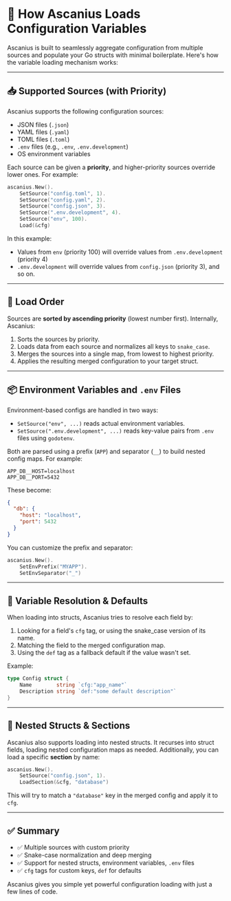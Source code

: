 # 🔄 How Ascanius Loads Configuration Variables

Ascanius is built to seamlessly aggregate configuration from multiple sources and populate your Go structs with minimal boilerplate. Here's how the variable loading mechanism works:

---

## 📥 Supported Sources (with Priority)

Ascanius supports the following configuration sources:

- JSON files (`.json`)
- YAML files (`.yaml`)
- TOML files (`.toml`)
- `.env` files (e.g., `.env`, `.env.development`)
- OS environment variables

Each source can be given a **priority**, and higher-priority sources override lower ones. For example:

```go
ascanius.New().
    SetSource("config.toml", 1).
    SetSource("config.yaml", 2).
    SetSource("config.json", 3).
    SetSource(".env.development", 4).
    SetSource("env", 100).
    Load(&cfg)
```

In this example:
- Values from `env` (priority 100) will override values from `.env.development` (priority 4)
- `.env.development` will override values from `config.json` (priority 3), and so on.

---

## 🔄 Load Order

Sources are **sorted by ascending priority** (lowest number first). Internally, Ascanius:

1. Sorts the sources by priority.
2. Loads data from each source and normalizes all keys to `snake_case`.
3. Merges the sources into a single map, from lowest to highest priority.
4. Applies the resulting merged configuration to your target struct.

---

## 📦 Environment Variables and `.env` Files

Environment-based configs are handled in two ways:

- `SetSource("env", ...)` reads actual environment variables.
- `SetSource(".env.development", ...)` reads key-value pairs from `.env` files using `godotenv`.

Both are parsed using a prefix (`APP`) and separator (`__`) to build nested config maps. For example:

```env
APP_DB__HOST=localhost
APP_DB__PORT=5432
```

These become:

```json
{
  "db": {
    "host": "localhost",
    "port": 5432
  }
}
```

You can customize the prefix and separator:

```go
ascanius.New().
    SetEnvPrefix("MYAPP").
    SetEnvSeparator("_")
```

---

## 🧠 Variable Resolution & Defaults

When loading into structs, Ascanius tries to resolve each field by:

1. Looking for a field's `cfg` tag, or using the snake_case version of its name.
2. Matching the field to the merged configuration map.
3. Using the `def` tag as a fallback default if the value wasn't set.

Example:

```go
type Config struct {
    Name        string `cfg:"app_name"`
    Description string `def:"some default description"`
}
```

---

## 🧩 Nested Structs & Sections

Ascanius also supports loading into nested structs. It recurses into struct fields, loading nested configuration maps as needed. Additionally, you can load a specific **section** by name:

```go
ascanius.New().
    SetSource("config.json", 1).
    LoadSection(&cfg, "database")
```

This will try to match a `"database"` key in the merged config and apply it to `cfg`.

---

## ✅ Summary

- ✅ Multiple sources with custom priority  
- ✅ Snake-case normalization and deep merging  
- ✅ Support for nested structs, environment variables, `.env` files  
- ✅ `cfg` tags for custom keys, `def` for defaults  

Ascanius gives you simple yet powerful configuration loading with just a few lines of code.
